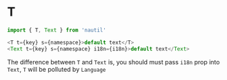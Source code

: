 # T

```js
import { T, Text } from 'nautil'

<T t={key} s={namespace}>default text</T>
<Text t={key} s={namespace} i18n={i18n}>default text</Text>
```

The difference between `T` and `Text` is, you should must pass `i18n` prop into `Text`, `T` will be polluted by `Language`